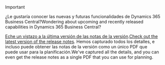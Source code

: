 > [!IMPORTANT]
>
> <span data-ttu-id="72ee1-101">¿Le gustaría conocer las nuevas y futuras funcionalidades de Dynamics 365 Business Central?</span><span class="sxs-lookup"><span data-stu-id="72ee1-101">Wondering about upcoming and recently released capabilities in Dynamics 365 Business Central?</span></span>
>
> <span data-ttu-id="72ee1-102">[Eche un vistazo a la última versión de las notas de la versión](/business-applications-release-notes/october18/dynamics365-business-central/).</span><span class="sxs-lookup"><span data-stu-id="72ee1-102">[Check out the latest version of the release notes](/business-applications-release-notes/october18/dynamics365-business-central/).</span></span> <span data-ttu-id="72ee1-103">Hemos capturado todos los detalles, e incluso puede obtener las notas de la versión como un único PDF que puede usar para la planificación.</span><span class="sxs-lookup"><span data-stu-id="72ee1-103">We've captured all the details, and you can even get the release notes as a single PDF that you can use for planning.</span></span>  
